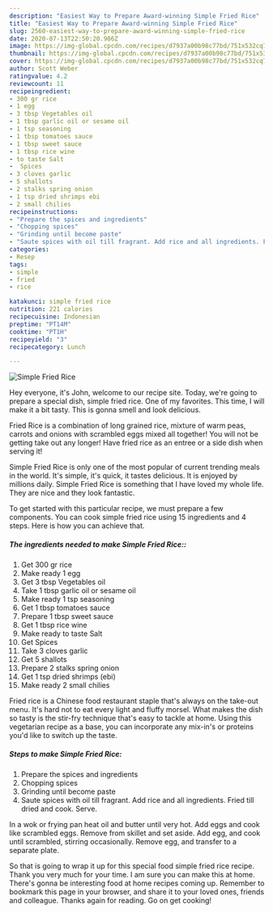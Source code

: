 ```yaml
---
description: "Easiest Way to Prepare Award-winning Simple Fried Rice"
title: "Easiest Way to Prepare Award-winning Simple Fried Rice"
slug: 2560-easiest-way-to-prepare-award-winning-simple-fried-rice
date: 2020-07-13T22:50:20.986Z
image: https://img-global.cpcdn.com/recipes/d7937a00b98c77bd/751x532cq70/simple-fried-rice-recipe-main-photo.jpg
thumbnail: https://img-global.cpcdn.com/recipes/d7937a00b98c77bd/751x532cq70/simple-fried-rice-recipe-main-photo.jpg
cover: https://img-global.cpcdn.com/recipes/d7937a00b98c77bd/751x532cq70/simple-fried-rice-recipe-main-photo.jpg
author: Scott Weber
ratingvalue: 4.2
reviewcount: 11
recipeingredient:
- 300 gr rice
- 1 egg
- 3 tbsp Vegetables oil
- 1 tbsp garlic oil or sesame oil
- 1 tsp seasoning
- 1 tbsp tomatoes sauce
- 1 tbsp sweet sauce
- 1 tbsp rice wine
- to taste Salt
-  Spices
- 3 cloves garlic
- 5 shallots
- 2 stalks spring onion
- 1 tsp dried shrimps ebi
- 2 small chilies
recipeinstructions:
- "Prepare the spices and ingredients"
- "Chopping spices"
- "Grinding until become paste"
- "Saute spices with oil till fragrant. Add rice and all ingredients. Fried till dried and cook. Serve."
categories:
- Resep
tags:
- simple
- fried
- rice

katakunci: simple fried rice
nutrition: 221 calories
recipecuisine: Indonesian
preptime: "PT14M"
cooktime: "PT1H"
recipeyield: "3"
recipecategory: Lunch

---
```



![Simple Fried Rice](https://img-global.cpcdn.com/recipes/d7937a00b98c77bd/751x532cq70/simple-fried-rice-recipe-main-photo.jpg)

Hey everyone, it's John, welcome to our recipe site. Today, we're going to prepare a special dish, simple fried rice. One of my favorites. This time, I will make it a bit tasty. This is gonna smell and look delicious.

Fried Rice is a combination of long grained rice, mixture of warm peas, carrots and onions with scrambled eggs mixed all together! You will not be getting take out any longer! Have fried rice as an entree or a side dish when serving it!

Simple Fried Rice is only one of the most popular of current trending meals in the world. It's simple, it's quick, it tastes delicious. It is enjoyed by millions daily. Simple Fried Rice is something that I have loved my whole life. They are nice and they look fantastic.


To get started with this particular recipe, we must prepare a few components. You can cook simple fried rice using 15 ingredients and 4 steps. Here is how you can achieve that.

##### The ingredients needed to make Simple Fried Rice::

1. Get 300 gr rice
1. Make ready 1 egg
1. Get 3 tbsp Vegetables oil
1. Take 1 tbsp garlic oil or sesame oil
1. Make ready 1 tsp seasoning
1. Get 1 tbsp tomatoes sauce
1. Prepare 1 tbsp sweet sauce
1. Get 1 tbsp rice wine
1. Make ready to taste Salt
1. Get  Spices
1. Take 3 cloves garlic
1. Get 5 shallots
1. Prepare 2 stalks spring onion
1. Get 1 tsp dried shrimps (ebi)
1. Make ready 2 small chilies


Fried rice is a Chinese food restaurant staple that&#39;s always on the take-out menu. It&#39;s hard not to eat every light and fluffy morsel. What makes the dish so tasty is the stir-fry technique that&#39;s easy to tackle at home. Using this vegetarian recipe as a base, you can incorporate any mix-in&#39;s or proteins you&#39;d like to switch up the taste. 

##### Steps to make Simple Fried Rice:

1. Prepare the spices and ingredients
1. Chopping spices
1. Grinding until become paste
1. Saute spices with oil till fragrant. Add rice and all ingredients. Fried till dried and cook. Serve.


In a wok or frying pan heat oil and butter until very hot. Add eggs and cook like scrambled eggs. Remove from skillet and set aside. Add egg, and cook until scrambled, stirring occasionally. Remove egg, and transfer to a separate plate. 

So that is going to wrap it up for this special food simple fried rice recipe. Thank you very much for your time. I am sure you can make this at home. There's gonna be interesting food at home recipes coming up. Remember to bookmark this page in your browser, and share it to your loved ones, friends and colleague. Thanks again for reading. Go on get cooking!
